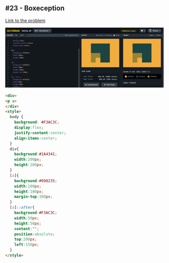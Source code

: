 ## #23 - Boxeception

[Link to the problem](https://cssbattle.dev/play/23)

![result](./images/boxeception.png)

```html
<div>
<p a>
</div>
<style>
  body {
    background: #F3AC3C;
    display:flex;
    justify-content:center;
    align-items:center;
  }
  div{
    background:#1A4341;
    width:200px;
    height:200px;
  }
  [a]{
    background:#998235;
    width:100px;
    height:100px;
    margin-top:100px;
  }
  [a]::after{
    background:#F3AC3C;
    width:50px;
    height:50px;
    content:"";
    position:absolute;
    top:200px;
    left:150px;
  }
</style>
```